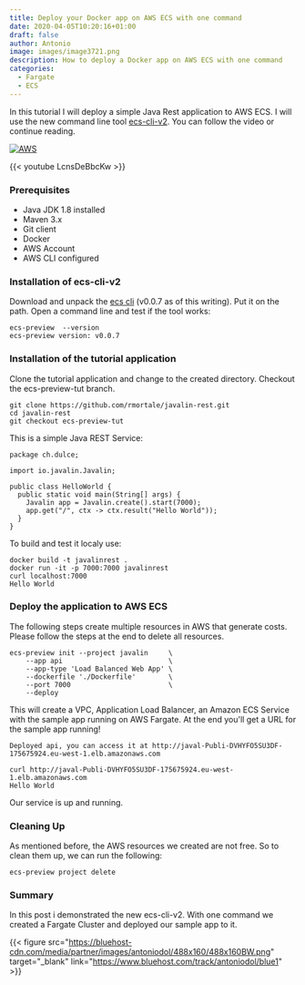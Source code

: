 ```yaml
---
title: Deploy your Docker app on AWS ECS with one command
date: 2020-04-05T10:20:16+01:00
draft: false
author: Antonio
image: images/image3721.png
description: How to deploy a Docker app on AWS ECS with one command
categories: 
  - Fargate
  - ECS
---
```


In this tutorial I will deploy a simple Java Rest application to AWS ECS. I will use the new command line tool [ecs-cli-v2](https://github.com/aws/amazon-ecs-cli-v2). You can follow the video or continue reading.

[![AWS](https://static.shareasale.com/image/43514/300X2503_00.jpg)](https://shareasale.com/r.cfm?b=1551034&amp;u=2310472&amp;m=43514&amp;urllink=&amp;afftrack=)

{{< youtube LcnsDeBbcKw >}}

### Prerequisites
* Java JDK 1.8 installed
* Maven 3.x
* Git client
* Docker
* AWS Account
* AWS CLI configured


### Installation of ecs-cli-v2
Download and unpack the [ecs cli](https://github.com/aws/amazon-ecs-cli-v2/releases) (v0.0.7 as of this writing). Put it on the path. Open a command line and test if the tool works:

    ecs-preview  --version
    ecs-preview version: v0.0.7


### Installation of the tutorial application
Clone the tutorial application and change to the created directory. Checkout the ecs-preview-tut branch.
    
    git clone https://github.com/rmortale/javalin-rest.git
    cd javalin-rest
    git checkout ecs-preview-tut

This is a simple Java REST Service:

    package ch.dulce;

    import io.javalin.Javalin;

    public class HelloWorld {
      public static void main(String[] args) {
        Javalin app = Javalin.create().start(7000);
        app.get("/", ctx -> ctx.result("Hello World"));
      }
    }

To build and test it localy use:

    docker build -t javalinrest .
    docker run -it -p 7000:7000 javalinrest
    curl localhost:7000
    Hello World

### Deploy the application to AWS ECS
The following steps create multiple resources in AWS that generate costs. Please follow the steps at the end to delete all resources.

    ecs-preview init --project javalin     \
        --app api                          \
        --app-type 'Load Balanced Web App' \
        --dockerfile './Dockerfile'        \
        --port 7000                        \
        --deploy

This will create a VPC, Application Load Balancer, an Amazon ECS Service with the sample app running on AWS Fargate. At the end you'll get a URL for the sample app running!

    Deployed api, you can access it at http://javal-Publi-DVHYFO5SU3DF-175675924.eu-west-1.elb.amazonaws.com

    curl http://javal-Publi-DVHYFO5SU3DF-175675924.eu-west-1.elb.amazonaws.com
    Hello World

Our service is up and running.

### Cleaning Up
As mentioned before, the AWS resources we created are not free. So to clean them up, we can run the following:

    ecs-preview project delete

### Summary
In this post i demonstrated the new ecs-cli-v2. With one command we created a Fargate Cluster and deployed our sample app to it.

{{< figure src="https://bluehost-cdn.com/media/partner/images/antoniodol/488x160/488x160BW.png" target="_blank" link="https://www.bluehost.com/track/antoniodol/blue1" >}}
